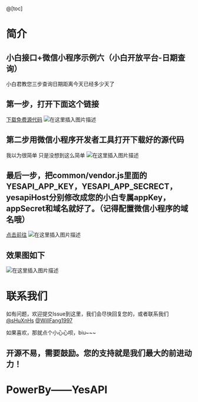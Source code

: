 
@[toc]
# 简介
## 小白接口+微信小程序示例六（小白开放平台-日期查询）
小白君教您三步查询日期距离今天已经多少天了
## 第一步，打开下面这个链接
[下载免费源代码](https://github.com/yesapicn/yesapi-miniprogram-6)
![在这里插入图片描述](https://img-blog.csdnimg.cn/2019090919085545.png?x-oss-process=image/watermark,type_ZmFuZ3poZW5naGVpdGk,shadow_10,text_aHR0cHM6Ly9ibG9nLmNzZG4ubmV0L3dlaXhpbl80MjkzMjM2OQ==,size_16,color_FFFFFF,t_70)
## 第二步用微信小程序开发者工具打开下载好的源代码
我以为很简单 只是没想到这么简单
![在这里插入图片描述](https://img-blog.csdnimg.cn/20190917085937543.png?x-oss-process=image/watermark,type_ZmFuZ3poZW5naGVpdGk,shadow_10,text_aHR0cHM6Ly9ibG9nLmNzZG4ubmV0L3dlaXhpbl80MjkzMjM2OQ==,size_16,color_FFFFFF,t_70)
## 最后一步，把common/vendor.js里面的YESAPI_APP_KEY，YESAPI_APP_SECRECT，yesapiHost分别修改成您的小白专属appKey，appSecret和域名就好了。（记得配置微信小程序的域名哦）
[点击前往](http://open.yesapi.cn/?r=App/Mine)
![在这里插入图片描述](https://img-blog.csdnimg.cn/20190909191948801.png)
## 效果图如下
![在这里插入图片描述](https://img-blog.csdnimg.cn/20190917090050222.png?x-oss-process=image/watermark,type_ZmFuZ3poZW5naGVpdGk,shadow_10,text_aHR0cHM6Ly9ibG9nLmNzZG4ubmV0L3dlaXhpbl80MjkzMjM2OQ==,size_16,color_FFFFFF,t_70)
# 联系我们
如有问题，欢迎提交Issue到这里，我们会尽快回复您的，或者联系我们[@sHuXnHs](https://github.com/shuxnhs) [@WillFang1997](https://github.com/WillFang1997)

如果喜欢，那就点个小心心呗，biu~~~


## 开源不易，需要鼓励。您的支持就是我们最大的前进动力！


# PowerBy——YesAPI
